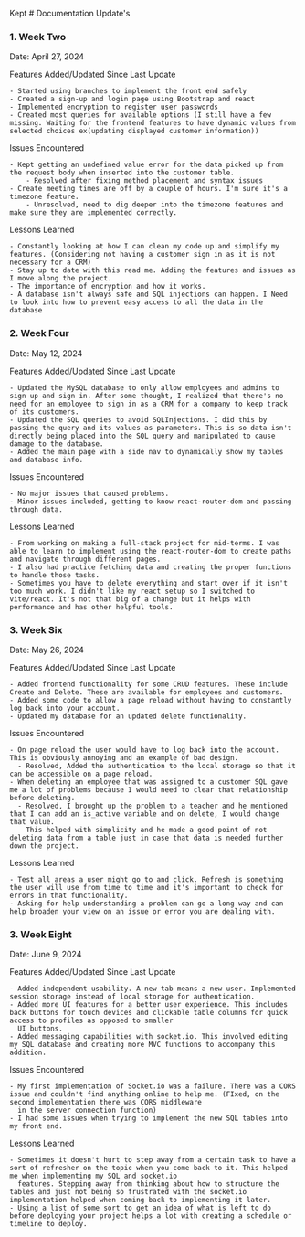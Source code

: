 Kept # Documentation Update's

### 1. Week Two

  Date: April 27, 2024
  
  Features Added/Updated Since Last Update
  

    - Started using branches to implement the front end safely
    - Created a sign-up and login page using Bootstrap and react
    - Implemented encryption to register user passwords
    - Created most queries for available options (I still have a few missing. Waiting for the frontend features to have dynamic values from selected choices ex(updating displayed customer information))
       
  Issues Encountered
      
    - Kept getting an undefined value error for the data picked up from the request body when inserted into the customer table. 
        - Resolved after fixing method placement and syntax issues
    - Create meeting times are off by a couple of hours. I'm sure it's a timezone feature. 
        - Unresolved, need to dig deeper into the timezone features and make sure they are implemented correctly.

  Lessons Learned

    - Constantly looking at how I can clean my code up and simplify my features. (Considering not having a customer sign in as it is not necessary for a CRM) 
    - Stay up to date with this read me. Adding the features and issues as I move along the project. 
    - The importance of encryption and how it works. 
    - A database isn't always safe and SQL injections can happen. I Need to look into how to prevent easy access to all the data in the database


### 2. Week Four

  Date: May 12, 2024
  
  Features Added/Updated Since Last Update
  
    - Updated the MySQL database to only allow employees and admins to sign up and sign in. After some thought, I realized that there's no need for an employee to sign in as a CRM for a company to keep track of its customers.
    - Updated the SQL queries to avoid SQLInjections. I did this by passing the query and its values as parameters. This is so data isn't directly being placed into the SQL query and manipulated to cause damage to the database.
    - Added the main page with a side nav to dynamically show my tables and database info.
       
  Issues Encountered
  
    - No major issues that caused problems.
    - Minor issues included, getting to know react-router-dom and passing through data.

  Lessons Learned
  
    - From working on making a full-stack project for mid-terms. I was able to learn to implement using the react-router-dom to create paths and navigate through different pages.
    - I also had practice fetching data and creating the proper functions to handle those tasks.
    - Sometimes you have to delete everything and start over if it isn't too much work. I didn't like my react setup so I switched to vite/react. It's not that big of a change but it helps with performance and has other helpful tools.


### 3. Week Six

  Date: May 26, 2024
  
  Features Added/Updated Since Last Update
  
    - Added frontend functionality for some CRUD features. These include Create and Delete. These are available for employees and customers.
    - Added some code to allow a page reload without having to constantly log back into your account.
    - Updated my database for an updated delete functionality.
    
  Issues Encountered
  
    - On page reload the user would have to log back into the account. This is obviously annoying and an example of bad design.
      - Resolved, Added the authentication to the local storage so that it can be accessible on a page reload. 
    - When deleting an employee that was assigned to a customer SQL gave me a lot of problems because I would need to clear that relationship before deleting.
      - Resolved, I brought up the problem to a teacher and he mentioned that I can add an is_active variable and on delete, I would change that value.
        This helped with simplicity and he made a good point of not deleting data from a table just in case that data is needed further down the project.

  Lessons Learned
  
    - Test all areas a user might go to and click. Refresh is something the user will use from time to time and it's important to check for errors in that functionality.
    - Asking for help understanding a problem can go a long way and can help broaden your view on an issue or error you are dealing with.


### 3. Week Eight

  Date: June 9, 2024
  
  Features Added/Updated Since Last Update
  
    - Added independent usability. A new tab means a new user. Implemented session storage instead of local storage for authentication.
    - Added more UI features for a better user experience. This includes back buttons for touch devices and clickable table columns for quick access to profiles as opposed to smaller 
      UI buttons.
    - Added messaging capabilities with socket.io. This involved editing my SQL database and creating more MVC functions to accompany this addition.
    
  Issues Encountered
  
    - My first implementation of Socket.io was a failure. There was a CORS issue and couldn't find anything online to help me. (FIxed, on the second implementation there was CORS middleware 
      in the server connection function)
    - I had some issues when trying to implement the new SQL tables into my front end.
  Lessons Learned
  
    - Sometimes it doesn't hurt to step away from a certain task to have a sort of refresher on the topic when you come back to it. This helped me when implementing my SQL and socket.io 
      features. Stepping away from thinking about how to structure the tables and just not being so frustrated with the socket.io implementation helped when coming back to implementing it later.
    - Using a list of some sort to get an idea of what is left to do before deploying your project helps a lot with creating a schedule or timeline to deploy. 
